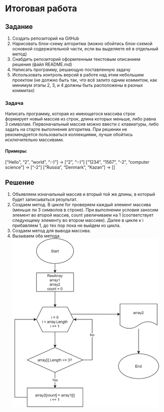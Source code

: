 # Итоговая работа

## Задание
1. Создать репозиторий на GitHub
2. Нарисовать блок-схему алгоритма (можно обойтись блок-схемой основной содержательной части, если вы выделяете её в отдельный метод)
3. Снабдить репозиторий оформленным текстовым описанием решения (файл README.md)
4. Написать программу, решающую поставленную задачу
5. Использовать контроль версий в работе над этим небольшим проектом (не должно быть так, что всё залито одним коммитом, как минимум этапы 2, 3, и 4 должны быть расположены в разных коммитах)

### Задача
Написать программу, которая из имеющегося массива строк формирует новый массив из строк, длина которых меньше, либо равна 3 символам. Первоначальный массив можно ввести с клавиатуры, либо задать на старте выполнения алгоритма. При решении не рекомендуется пользоваться коллекциями, лучше обойтись исключительно массивами.

#### Примеры:
[“Hello”, “2”, “world”, “:-)”] → [“2”, “:-)”]
[“1234”, “1567”, “-2”, “computer science”] → [“-2”]
[“Russia”, “Denmark”, “Kazan”] → []

## Решение
1. Объявляем изначальный массив и вторый той же длины, в который будет записываться результат.
2. Создаем метод. В цикле for проверяем каждый элемент массива (меньше ли 3 символов в строке). При выполнении условия заносим элемент во второй массив, count увеличиваем на 1 (соответствует следующему элементу во втором массиве). 
Далее в цикле к i прибавляем 1, до тех пор пока не выйдем из цикла.
3. Создаем метод для вывода массива.
4. Вызываем оба метода.
![Flowchart](task.jpg)